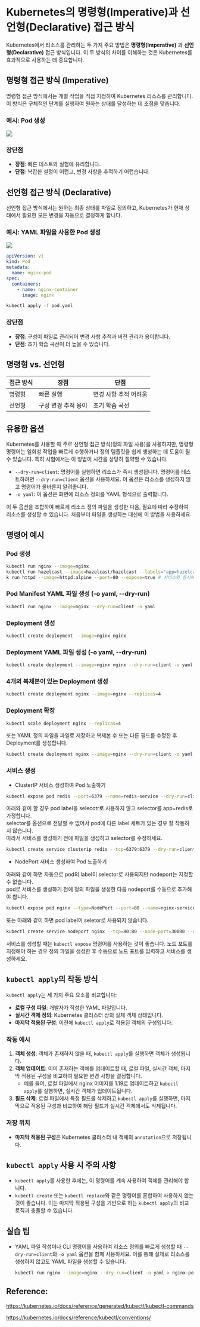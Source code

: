 # Kubernetes의 명령형(Imperative)과 선언형(Declarative) 접근 방식

Kubernetes에서 리소스를 관리하는 두 가지 주요 방법은 **명령형(Imperative)** 과 **선언형(Declarative)** 접근 방식입니다. 이 두 방식의 차이를 이해하는 것은 Kubernetes를 효과적으로 사용하는 데 중요합니다.

## 명령형 접근 방식 (Imperative)

명령형 접근 방식에서는 개별 작업을 직접 지정하여 Kubernetes 리소스를 관리합니다. 이 방식은 구체적인 단계를 실행하여 원하는 상태를 달성하는 데 초점을 맞춥니다.

### 예시: Pod 생성

![](2024-03-31-19-12-02.png)

### 장단점

- **장점**: 빠른 테스트와 실험에 유리합니다.
- **단점**: 복잡한 설정이 어렵고, 변경 사항을 추적하기 어렵습니다.

## 선언형 접근 방식 (Declarative)

선언형 접근 방식에서는 원하는 최종 상태를 파일로 정의하고, Kubernetes가 현재 상태에서 필요한 모든 변경을 자동으로 결정하게 합니다.

### 예시: YAML 파일을 사용한 Pod 생성

![](2024-03-31-19-13-13.png)

```yaml
apiVersion: v1
kind: Pod
metadata:
  name: nginx-pod
spec:
  containers:
    - name: nginx-container
      image: nginx
```

```sh
kubectl apply -f pod.yaml
```

### 장단점

- **장점**: 구성이 파일로 관리되어 변경 사항 추적과 버전 관리가 용이합니다.
- **단점**: 초기 학습 곡선이 더 높을 수 있습니다.

## 명령형 vs. 선언형

| 접근 방식 | 장점                | 단점                  |
| --------- | ------------------- | --------------------- |
| 명령형    | 빠른 실행           | 변경 사항 추적 어려움 |
| 선언형    | 구성 변경 추적 용이 | 초기 학습 곡선        |

## 유용한 옵션

Kubernetes를 사용할 때 주로 선언형 접근 방식(정의 파일 사용)을 사용하지만, 명령형 명령어는 일회성 작업을 빠르게 수행하거나 정의 템플릿을 쉽게 생성하는 데 도움이 될 수 있습니다. 특히 시험에서는 이 방법이 시간을 상당히 절약할 수 있습니다.

- `--dry-run=client`: 명령어를 실행하면 리소스가 즉시 생성됩니다. 명령어를 테스트하려면 `--dry-run=client` 옵션을 사용하세요. 이 옵션은 리소스를 생성하지 않고 명령어가 올바른지 알려줍니다.
- `-o yaml`: 이 옵션은 화면에 리소스 정의를 YAML 형식으로 출력합니다.

이 두 옵션을 조합하여 빠르게 리소스 정의 파일을 생성한 다음, 필요에 따라 수정하여 리소스를 생성할 수 있습니다. 처음부터 파일을 생성하는 대신에 이 방법을 사용하세요.

## 명령어 예시

### Pod 생성

```sh
kubectl run nginx --image=nginx
kubectl run hazelcast --image=hazelcast/hazelcast --labels="app=hazelcast,env=prod"
k run httpd --image=httpd:alpine --port=80 --expose=true # 서비스와 동시에 생성
```

### Pod Manifest YAML 파일 생성 (-o yaml, --dry-run)

```sh
kubectl run nginx --image=nginx --dry-run=client -o yaml
```

### Deployment 생성

```sh
kubectl create deployment --image=nginx nginx
```

### Deployment YAML 파일 생성 (-o yaml, --dry-run)

```sh
kubectl create deployment --image=nginx nginx --dry-run=client -o yaml
```

### 4개의 복제본이 있는 Deployment 생성

```sh
kubectl create deployment nginx --image=nginx --replicas=4
```

### Deployment 확장

```sh
kubectl scale deployment nginx --replicas=4
```

또는 YAML 정의 파일을 파일로 저장하고 복제본 수 또는 다른 필드를 수정한 후 Deployment를 생성합니다.

```sh
kubectl create deployment nginx --image=nginx --dry-run=client -o yaml > nginx-deployment.yaml
```

### 서비스 생성

- ClusterIP 서비스 생성하여 Pod 노출하기

```sh
kubectl expose pod redis --port=6379 --name=redis-service --dry-run=client -o yaml
```

아래와 같이 할 경우 pod label을 selecotr로 사용하지 않고 selector를 app=redis로 가정합니다.  
selector를 옵션으로 전달할 수 없어서 pod에 다른 label 세트가 있는 경우 잘 작동하지 않습니다.  
따라서 서비스를 생성하기 전에 파일을 생성하고 selector를 수정하세요.

```sh
kubectl create service clusterip redis --tcp=6379:6379 --dry-run=client -o yaml
```

- NodePort 서비스 생성하여 Pod 노출하기

아래와 같이 하면 자동으로 pod의 label이 selector로 사용되지만 nodeport는 지정할 수 없습니다.  
pod로 서비스를 생성하기 전에 정의 파일을 생성한 다음 nodeport를 수동으로 추가해야 합니다.

```sh
kubectl expose pod nginx --type=NodePort --port=80 --name=nginx-service --dry-run=client -o yaml
```

또는 아래와 같이 하면 pod label이 seletor로 사용되지 않습니다.

```sh
kubectl create service nodeport nginx --tcp=80:80 --node-port=30080 --dry-run=client -o yaml
```

서비스를 생성할 때는 `kubectl expose` 명령어를 사용하는 것이 좋습니다. 노드 포트를 지정해야 하는 경우 정의 파일을 생성한 후 수동으로 노드 포트를 입력하고 서비스를 생성하세요.

## `kubectl apply`의 작동 방식

`kubectl apply`는 세 가지 주요 요소를 비교합니다:

- **로컬 구성 파일**: 개발자가 작성한 YAML 파일입니다.
- **실시간 객체 정의**: Kubernetes 클러스터 상의 실제 객체 상태입니다.
- **마지막 적용된 구성**: 이전에 `kubectl apply`로 적용된 객체의 구성입니다.

### 작동 예시

1. **객체 생성**: 객체가 존재하지 않을 때, `kubectl apply`를 실행하면 객체가 생성됩니다.
2. **객체 업데이트**: 이미 존재하는 객체를 업데이트할 때, 로컬 파일, 실시간 객체, 마지막 적용된 구성을 비교하여 필요한 변경 사항을 결정합니다.
   - 예를 들어, 로컬 파일에서 nginx 이미지를 1.19로 업데이트하고 `kubectl apply`를 실행하면, 실시간 객체가 업데이트됩니다.
3. **필드 삭제**: 로컬 파일에서 특정 필드를 삭제하고 `kubectl apply`를 실행하면, 마지막으로 적용된 구성과 비교하여 해당 필드가 실시간 객체에서도 삭제됩니다.

### 저장 위치

- **마지막 적용된 구성**은 Kubernetes 클러스터 내 객체의 `annotation`으로 저장됩니다.

## `kubectl apply` 사용 시 주의 사항

- `kubectl apply`를 사용한 후에는, 이 명령어를 계속 사용하여 객체를 관리해야 합니다.
- `kubectl create` 또는 `kubectl replace`와 같은 명령어를 혼합하여 사용하지 않는 것이 좋습니다. 이는 마지막 적용된 구성을 기반으로 하는 `kubectl apply`의 비교 로직과 충돌할 수 있습니다.

## 실습 팁

- YAML 파일 작성이나 CLI 명령어를 사용하여 리소스 정의를 빠르게 생성할 때 `--dry-run=client`와 `-o yaml` 옵션을 함께 사용하세요. 이를 통해 실제로 리소스를 생성하지 않고도 YAML 파일을 생성할 수 있습니다.

  ```sh
  kubectl run nginx --image=nginx --dry-run=client -o yaml > nginx-pod.yaml
  ```

## Reference:

https://kubernetes.io/docs/reference/generated/kubectl/kubectl-commands

https://kubernetes.io/docs/reference/kubectl/conventions/
